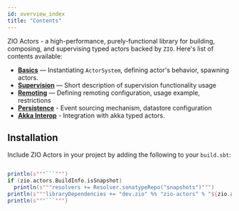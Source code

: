 ```yaml
---
id: overview_index
title: "Contents"
---
```


ZIO Actors - a high-performance, purely-functional library for building, composing, and supervising typed actors backed by `ZIO`.
Here's list of contents available:

 - **[Basics](basics.md)** — Instantiating `ActorSystem`, defining actor's behavior, spawning actors.
 - **[Supervision](supervision.md)** — Short description of supervision functionality usage
 - **[Remoting](remoting.md)** — Defining remoting configuration, usage example, restrictions
 - **[Persistence](persistence.md)** - Event sourcing mechanism, datastore configuration
 - **[Akka Interop](akkainterop.md)** - Integration with akka typed actors.
 
## Installation

Include ZIO Actors in your project by adding the following to your `build.sbt`:

```scala mdoc:passthrough

println(s"""```""")
if (zio.actors.BuildInfo.isSnapshot)
  println(s"""resolvers += Resolver.sonatypeRepo("snapshots")""")
println(s"""libraryDependencies += "dev.zio" %% "zio-actors" % "${zio.actors.BuildInfo.version}"""")
println(s"""```""")

```
